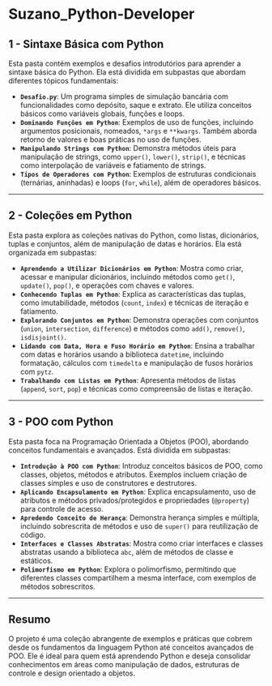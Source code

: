 # Suzano_Python-Developer

## **1 - Sintaxe Básica com Python**
Esta pasta contém exemplos e desafios introdutórios para aprender a sintaxe básica do Python. Ela está dividida em subpastas que abordam diferentes tópicos fundamentais:

- **`Desafio.py`**: Um programa simples de simulação bancária com funcionalidades como depósito, saque e extrato. Ele utiliza conceitos básicos como variáveis globais, funções e loops.
- **`Dominando Funções em Python`**: Exemplos de uso de funções, incluindo argumentos posicionais, nomeados, `*args` e `**kwargs`. Também aborda retorno de valores e boas práticas no uso de funções.
- **`Manipulando Strings com Python`**: Demonstra métodos úteis para manipulação de strings, como `upper()`, `lower()`, `strip()`, e técnicas como interpolação de variáveis e fatiamento de strings.
- **`Tipos de Operadores com Python`**: Exemplos de estruturas condicionais (ternárias, aninhadas) e loops (`for`, `while`), além de operadores básicos.

---

## **2 - Coleções em Python**
Esta pasta explora as coleções nativas do Python, como listas, dicionários, tuplas e conjuntos, além de manipulação de datas e horários. Ela está organizada em subpastas:

- **`Aprendendo a Utilizar Dicionários em Python`**: Mostra como criar, acessar e manipular dicionários, incluindo métodos como `get()`, `update()`, `pop()`, e operações com chaves e valores.
- **`Conhecendo Tuplas em Python`**: Explica as características das tuplas, como imutabilidade, métodos (`count`, `index`) e técnicas de iteração e fatiamento.
- **`Explorando Conjuntos em Python`**: Demonstra operações com conjuntos (`union`, `intersection`, `difference`) e métodos como `add()`, `remove()`, `isdisjoint()`.
- **`Lidando com Data, Hora e Fuso Horário em Python`**: Ensina a trabalhar com datas e horários usando a biblioteca `datetime`, incluindo formatação, cálculos com `timedelta` e manipulação de fusos horários com `pytz`.
- **`Trabalhando com Listas em Python`**: Apresenta métodos de listas (`append`, `sort`, `pop`) e técnicas como compreensão de listas e iteração.

---

## **3 - POO com Python**
Esta pasta foca na Programação Orientada a Objetos (POO), abordando conceitos fundamentais e avançados. Está dividida em subpastas:

- **`Introdução à POO com Python`**: Introduz conceitos básicos de POO, como classes, objetos, métodos e atributos. Exemplos incluem criação de classes simples e uso de construtores e destrutores.
- **`Aplicando Encapsulamento em Python`**: Explica encapsulamento, uso de atributos e métodos privados/protegidos e propriedades (`@property`) para controle de acesso.
- **`Apredendo Conceito de Herança`**: Demonstra herança simples e múltipla, incluindo sobrescrita de métodos e uso de `super()` para reutilização de código.
- **`Interfaces e Classes Abstratas`**: Mostra como criar interfaces e classes abstratas usando a biblioteca `abc`, além de métodos de classe e estáticos.
- **`Polimorfismo em Python`**: Explora o polimorfismo, permitindo que diferentes classes compartilhem a mesma interface, com exemplos de métodos sobrescritos.

---

## **Resumo**
O projeto é uma coleção abrangente de exemplos e práticas que cobrem desde os fundamentos da linguagem Python até conceitos avançados de POO. Ele é ideal para quem está aprendendo Python e deseja consolidar conhecimentos em áreas como manipulação de dados, estruturas de controle e design orientado a objetos.
